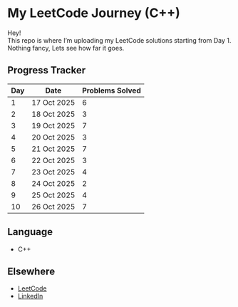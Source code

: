 # My LeetCode Journey (C++)

Hey!  
This repo is where I’m uploading my LeetCode solutions starting from Day 1.  
Nothing fancy, Lets see how far it goes.


## Progress Tracker

| Day | Date 	    | Problems Solved  |
|-----|-------------|------------------|
|  1  | 17 Oct 2025 | 		6          |
|  2  | 18 Oct 2025 |       3          |
|  3  | 19 Oct 2025 |       7          |
|  4  | 20 Oct 2025 |       3          |  
|  5  | 21 Oct 2025 |       7          |       |
|  6  | 22 Oct 2025 |       3          |
|  7  | 23 Oct 2025 |       4          |
|  8  | 24 Oct 2025 |       2          |
|  9  | 25 Oct 2025 |       4          |
|  10 | 26 Oct 2025 |       7          |
 

## Language
- C++


## Elsewhere
- [LeetCode](https://leetcode.com/u/xVXSgaJUM5/)
- [LinkedIn](https://www.linkedin.com/in/vamsee-padala/)


